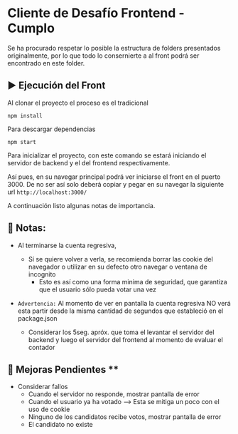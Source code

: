 # Cliente de Desafío Frontend - Cumplo

Se ha procurado respetar lo posible la estructura de folders presentados originalmente, por lo que todo lo consernierte a al front podrá ser encontrado en este folder.

## ▶️ Ejecución del Front

Al clonar el proyecto el proceso es el tradicional

```
npm install
```

Para descargar dependencias

```
npm start
```

Para inicializar el proyecto, con este comando se estará iniciando el servidor de backend y el del frontend respectivamente.

Así pues, en su navegar principal podrá ver iniciarse el front en el puerto 3000. De no ser así solo deberá copiar y pegar en su navegar la siguiente url `http://localhost:3000/`

A continuación listo algunas notas de importancia.

## 📄 Notas:

- Al terminarse la cuenta regresiva,

  - Sí se quiere volver a verla, se recomienda borrar las cookie del
    navegador o utilizar en su defecto otro navegar o ventana de incognito
    - Esto es así como una forma minima de seguridad, que garantiza que el
      usuario sólo pueda votar una vez

- `Advertencia:` Al momento de ver en pantalla la cuenta regresiva NO verá esta partir desde la misma cantidad de segundos que estableció en el package.json
  - Considerar los 5seg. apróx. que toma el levantar el servidor del backend y luego el servidor del frontend al momento de evaluar el contador

## 👀 Mejoras Pendientes \*\*

- Considerar fallos
  - Cuando el servidor no responde, mostrar pantalla de error
  - Cuando el usuario ya ha votado --> Esta se mitiga un poco con el uso de cookie
  - Ninguno de los candidatos recibe votos, mostrar pantalla de error
  - El candidato no existe
